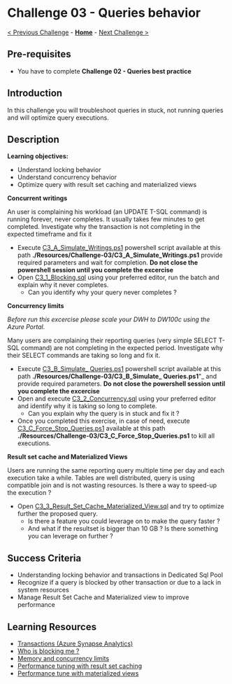 # Challenge 03 - Queries behavior

[< Previous Challenge](./Challenge-02.md) - **[Home](../README.md)** - [Next Challenge >](./Challenge-04.md)

## Pre-requisites
- You have to complete **Challenge 02 - Queries best practice**

## Introduction

In this challenge you will troubleshoot queries in stuck, not running queries and will optimize query executions.

## Description

**Learning objectives:**
- Understand locking behavior 
- Understand concurrency behavior
- Optimize query with result set caching and materialized views

**Concurrent writings**

An user is complaining his workload (an UPDATE  T-SQL command) is running forever, never completes. It usually takes few minutes to get completed.
Investigate why the transaction is not completing in the expected timeframe and fix it
- Execute [C3_A_Simulate_Writings.ps1](./Resources/Challenge-03/C3_A_Simulate_Writings.ps1?raw=true) powershell script available at this path **./Resources/Challenge-03/C3_A_Simulate_Writings.ps1** provide required parameters and wait for completion. **Do not close the powershell session until you complete the excercise**
- Open [C3_1_Blocking.sql](./Resources/Challenge-03/C3_1_Blocking.sql?raw=true) using your preferred editor, run the batch and explain why it never completes.
  - Can you identify why your query never completes ?

**Concurrency limits**

_Before run this excercise please scale your DWH to DW100c using the Azure Portal._ 

Many users are complaining their reporting queries (very simple SELECT T-SQL command) are not completing in the expected period. 
Investigate why their SELECT commands are taking so long and fix it.
  - Execute [C3_B_Simulate_ Queries.ps1](./Resources/Challenge-03/C3_B_Simulate_Queries.ps1?raw=true) powershell script available at this path **./Resources/Challenge-03/C3_B_Simulate_ Queries.ps1**"_ and provide required parameters. **Do not close the powershell session until you complete the excercise**
  - Open and execute [C3_2_Concurrency.sql](./Resources/Challenge-03/C3_2_Concurrency.sql?raw=true) using your preferred editor and identify why it is taking so long to complete.
    - Can you explain why the query is in stuck and fix it ?
  - Once you completed this exercise, in case of need, execute [C3_C_Force_Stop_Queries.ps1](./Resources/Challenge-03/C3_C_Force_Stop_Queries.ps1) available at this path **./Resources/Challenge-03/C3_C_Force_Stop_Queries.ps1** to kill all executions.

**Result set cache and Materialized Views**

Users are running the same reporting query multiple time per day and each execution take a while.
Tables are well distributed, query is using compatible join and is not wasting resources.
Is there a way to speed-up the execution ?
  - Open [C3_3_Result_Set_Cache_Materialized_View.sql](./Resources/Challenge-03/C3_3_Result_Set_Cache_Materialized_View.sql?raw=true) and try to optimize further the proposed query.
    - Is there a feature you could leverage on to make the query faster ?
    - And what if the resultset is bigger than 10 GB ? Is there something you can leverage on further ?

## Success Criteria

- Understanding locking behavior and transactions in Dedicated Sql Pool 
- Recognize if a query is blocked by other transaction or due to a lack in system resources
- Manage Result Set Cache and Materialized view to improve performance

## Learning Resources

- [Transactions (Azure Synapse Analytics)](https://docs.microsoft.com/en-us/sql/t-sql/language-elements/transactions-sql-data-warehouse?view=aps-pdw-2016-au7)
- [Who is blocking me ?](https://techcommunity.microsoft.com/t5/azure-synapse-analytics-blog/who-is-blocking-me/ba-p/1431932)
- [Memory and concurrency limits](https://docs.microsoft.com/en-us/azure/synapse-analytics/sql-data-warehouse/memory-concurrency-limits)
- [Performance tuning with result set caching](https://docs.microsoft.com/en-us/azure/synapse-analytics/sql-data-warehouse/performance-tuning-result-set-caching) 
- [Performance tune with materialized views](https://docs.microsoft.com/en-us/azure/synapse-analytics/sql-data-warehouse/performance-tuning-materialized-views)
